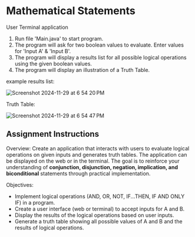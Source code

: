 # Mathematical Statements

User Terminal application

1. Run file 'Main.java' to start program.
2. The program will ask for two boolean values to evaluate. Enter values for 'Input A' & 'Input B'. 
3. The program will display a results list for all possible logical operations using the given boolean values.
4. The program will display an illustration of a Truth Table.

example results list: 

![Screenshot 2024-11-29 at 6 54 20 PM](https://github.com/user-attachments/assets/e92eeeb5-88f7-4eb3-977a-4bba51b06824)

Truth Table: 

![Screenshot 2024-11-29 at 6 54 47 PM](https://github.com/user-attachments/assets/714b7e07-2cd5-4eee-a063-aa690e20377e)

## Assignment Instructions

Overview:
Create an application that interacts with users to evaluate logical operations on given inputs and generates truth tables. The application can be displayed on the web or in the terminal. The goal is to reinforce your understanding of **conjunction, disjunction, negation, implication, and biconditional** statements through practical implementation.

Objectives:
- Implement logical operations (AND, OR, NOT, IF...THEN, IF AND ONLY IF) in a program.
- Create a user interface (web or terminal) to accept inputs for A and B.
- Display the results of the logical operations based on user inputs.
- Generate a truth table showing all possible values of A and B and the results of logical operations.

